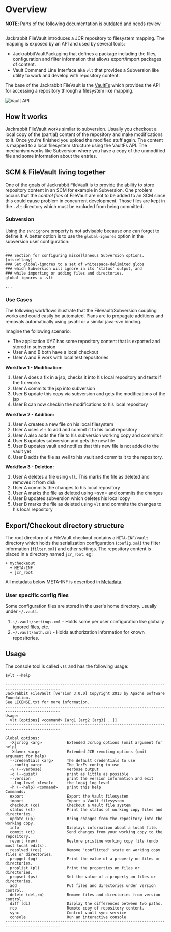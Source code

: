 <!--
   Licensed to the Apache Software Foundation (ASF) under one or more
   contributor license agreements.  See the NOTICE file distributed with
   this work for additional information regarding copyright ownership.
   The ASF licenses this file to You under the Apache License, Version 2.0
   (the "License"); you may not use this file except in compliance with
   the License.  You may obtain a copy of the License at

       http://www.apache.org/licenses/LICENSE-2.0

   Unless required by applicable law or agreed to in writing, software
   distributed under the License is distributed on an "AS IS" BASIS,
   WITHOUT WARRANTIES OR CONDITIONS OF ANY KIND, either express or implied.
   See the License for the specific language governing permissions and
   limitations under the License.
-->

Overview
========

**NOTE**: Parts of the following documentation is outdated and needs review
- - - 

Jackrabbit FileVault introduces a JCR repository to filesystem mapping. The mapping is exposed by an API and used by several tools:

* JackrabbitVaultPackaging that defines a package including the files, configuration and filter information that allows export/import packages of content.
* Vault Command Line Interface aka `vlt` that provides a Subversion like utility to work and develop with repository content.

The base of the Jackrabbit FileVault is the [VaultFs](vaultfs.html) which provides the API for accessing a repository through a filesystem like mapping.

![Vault API](vault_api.png?raw=true)

How it works
------------
Jackrabbit FileVault works similar to subversion. Usually you checkout a local copy of the (partial) content of the repository and make modifications to it. Once you're finished you upload the modified stuff again. The content is mapped to a local filesystem structure using the VaultFs API. The mechanism works like Subversion where you have a copy of the unmodified file and some information about the entries.

SCM & FileVault living together
----------------------------------
One of the goals of Jackrabbit FileVault is to provide the ability to store repository content in an SCM for example in Subversion. One problem occurs that the _control files_ of FileVault are not to be added to an SCM since this could cause problem in concurrent development. Those files are kept in the `.vlt` directory which must be excluded from being committed. 

### Subversion

Using the `svn:ignore` property is not advisable because one can forget to define it. A better option is to use the `global-ignores` option in the subversion user configuration:

    ...
    ### Section for configuring miscellaneous Subversion options.
    [miscellany]
    ### Set global-ignores to a set of whitespace-delimited globs
    ### which Subversion will ignore in its 'status' output, and
    ### while importing or adding files and directories.
    global-ignores = .vlt
    
    ...
### Use Cases
The following workflows illustrate that the FileVault/Subversion coupling works and could easily be automated. Plans are to propagate additions and removals automatically using javahl or a similar java-svn binding.

Imagine the following scenario:

* The application XYZ has some repository content that is exported and stored in subversion
* User A and B both have a local checkout
* User A and B work with local test repositories


**Workflow 1 - Modification:**

1. User A does a fix in a jsp, checks it into his local repository and tests if the fix works
2. User A commits the jsp into subversion
3. User B update this copy via subversion and gets the modifications of the jsp
4. User B can now checkin the modifications to his local repository

**Workflow 2 - Addition:**

1. User A creates a new file on his local filesystem
2. User A uses `vlt` to add and commit it to his local repository
3. User A also adds the file to his subversion working copy and commits it
4. User B updates subversion and gets the new file
5. User B updates vault and notifies that this new file is not added to the vault yet
6. User B adds the file as well to his vault and commits it to the repository.

**Workflow 3 - Deletion:**

1. User A deletes a file using `vlt`. This marks the file as deleted and removes it from disk
2. User A commits the changes to his local repository
3. User A marks the file as deleted using =svn= and commits the changes
4. User B updates subversion which deletes his local copy
5. User B marks the file as deleted using `vlt` and commits the changes to his local repository

Export/Checkout directory structure
-----------------------------------
The root directory of a FileVault checkout contains a `META-INF/vault` directory which holds the serialization configuration (`config.xml`) the filter information (`filter.xml`) and other settings. The repository content is placed in a directory named `jcr_root`. eg:

    + mycheckeout
      + META-INF
      + jcr_root

All metadata below META-INF is described in [Metadata](metadata.html).

### User specific config files 
Some configuration files are stored in the user's home directory. usually under `~/.vault`.

1. `~/.vault/settings.xml` - Holds some per user configuration like globally ignored files, etc.
1. `~/.vault/auth.xml` - Holds authorization information for known repositories.

Usage
-----
The console tool is called `vlt` and has the following usage:

    $vlt --help
    
    ----------------------------------------------------------------------------------------------
    Jackrabbit FileVault [version 3.0.0] Copyright 2013 by Apache Software Foundation.
    See LICENSE.txt for more information.
    ----------------------------------------------------------------------------------------------
    Usage:
      vlt [options] <command> [arg1 [arg2 [arg3] ..]]
    ----------------------------------------------------------------------------------------------
    
    Global options:
      -Xjcrlog <arg>           Extended JcrLog options (omit argument for help)
      -Xdavex <arg>            Extended JCR remoting options (omit argument for help)
      --credentials <arg>      The default credentials to use
      --config <arg>           The JcrFs config to use
      -v (--verbose)           verbose output
      -q (--quiet)             print as little as possible
      --version                print the version information and exit
      --log-level <level>      the log4j log level
      -h (--help) <command>    print this help
    Commands:
      export                   Export the Vault filesystem
      import                   Import a Vault filesystem
      checkout (co)            Checkout a Vault file system
      status (st)              Print the status of working copy files and directories.
      update (up)              Bring changes from the repository into the working copy.
      info                     Displays information about a local file.
      commit (ci)              Send changes from your working copy to the repository.
      revert (rev)             Restore pristine working copy file (undo most local edits).
      resolved (res)           Remove 'conflicted' state on working copy files or directories.
      propget (pg)             Print the value of a property on files or directories.
      proplist (pl)            Print the properties on files or directories.
      propset (ps)             Set the value of a property on files or directories.
      add                      Put files and directories under version control.
      delete (del,rm)          Remove files and directories from version control.
      diff (di)                Display the differences between two paths.
      rcp                      Remote copy of repository content.
      sync                     Control vault sync service
      console                  Run an interactive console
    ----------------------------------------------------------------------------------------------
